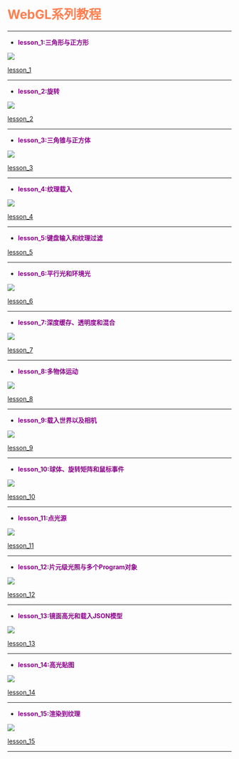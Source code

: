 # <font color=#FF7F50>**WebGL系列教程**</font>

---

* <font color=#8B008B>**lesson_1:三角形与正方形**</font>

![](https://raw.githubusercontent.com/pepsigit/Pictures/master/WebGL/1.png)

[lesson_1](http://oliner.cn/2016/06/01/WebGL-%E7%86%9F%E6%82%89%E7%9A%84%E4%B8%89%E8%A7%92%E5%BD%A2%E5%92%8C%E6%AD%A3%E6%96%B9%E5%BD%A2/)

---

* <font color=#8B008B>**lesson_2:旋转**</font>

![](https://raw.githubusercontent.com/pepsigit/Pictures/master/WebGL/2.gif)

[lesson_2](http://oliner.cn/2016/06/01/%E6%97%8B%E8%BD%AC/)

---

* <font color=#8B008B>**lesson_3:三角锥与正方体**</font>

![](https://raw.githubusercontent.com/pepsigit/Pictures/master/WebGL/3.gif)

[lesson_3](http://oliner.cn/2016/06/02/WebGL-%E4%B8%89%E8%A7%92%E9%94%A5%E5%92%8C%E6%AD%A3%E6%96%B9%E4%BD%93/)

---

* <font color=#8B008B>**lesson_4:纹理载入**</font>

![](https://raw.githubusercontent.com/pepsigit/Pictures/master/WebGL/4.gif)

[lesson_4](http://oliner.cn/2016/06/06/WebGL-%E7%BA%B9%E7%90%86%E8%BD%BD%E5%85%A5/)

---

* <font color=#8B008B>**lesson_5:键盘输入和纹理过滤**</font>

[lesson_5](http://oliner.cn/2016/06/06/WebGL-%E9%94%AE%E7%9B%98%E8%BE%93%E5%85%A5%E5%92%8C%E7%BA%B9%E7%90%86%E8%BF%87%E6%BB%A4/)

---

* <font color=#8B008B>**lesson_6:平行光和环境光**</font>

![](https://raw.githubusercontent.com/pepsigit/Pictures/master/WebGL/5.png)

[lesson_6](http://oliner.cn/2016/06/07/WebGL-%E5%B9%B3%E8%A1%8C%E5%85%89%E5%92%8C%E7%8E%AF%E5%A2%83%E5%85%89/)

---

* <font color=#8B008B>**lesson_7:深度缓存、透明度和混合**</font>

![](https://raw.githubusercontent.com/pepsigit/Pictures/master/WebGL/6.gif)

[lesson_7](http://oliner.cn/2016/06/12/WebGL-%E6%B7%B1%E5%BA%A6%E7%BC%93%E5%AD%98%E3%80%81%E9%80%8F%E6%98%8E%E5%BA%A6%E5%92%8C%E6%B7%B7%E5%90%88/)

---

* <font color=#8B008B>**lesson_8:多物体运动**</font>

![](https://raw.githubusercontent.com/pepsigit/Pictures/master/WebGL/7.gif)

[lesson_8](http://oliner.cn/2016/06/12/WebGL-%E5%A4%9A%E7%89%A9%E4%BD%93%E8%BF%90%E5%8A%A8/)

---

* <font color=#8B008B>**lesson_9:载入世界以及相机**</font>

![](https://raw.githubusercontent.com/pepsigit/Pictures/master/WebGL/9.gif)

[lesson_9](http://oliner.cn/2016/06/16/WebGL-%E8%BD%BD%E5%85%A5%E4%B8%96%E7%95%8C%E4%BB%A5%E5%8F%8A%E7%9B%B8%E6%9C%BA/)

---

* <font color=#8B008B>**lesson_10:球体、旋转矩阵和鼠标事件**</font>

![](https://raw.githubusercontent.com/pepsigit/Pictures/master/WebGL/10.gif)

[lesson_10](http://oliner.cn/2016/06/18/WebGL-%E7%90%83%E4%BD%93%E3%80%81%E6%97%8B%E8%BD%AC%E7%9F%A9%E9%98%B5%E5%92%8C%E9%BC%A0%E6%A0%87%E4%BA%8B%E4%BB%B6/)

---

* <font color=#8B008B>**lesson_11:点光源**</font>

![](https://raw.githubusercontent.com/pepsigit/Pictures/master/WebGL/11.gif)

[lesson_11](http://oliner.cn/2016/06/19/WebGL-%E7%82%B9%E5%85%89%E6%BA%90/)

---

* <font color=#8B008B>**lesson_12:片元级光照与多个Program对象**</font>

![](https://raw.githubusercontent.com/pepsigit/Pictures/master/WebGL/12.gif)

[lesson_12](http://oliner.cn/2016/06/22/WebGL-%E7%89%87%E5%85%83%E7%BA%A7%E5%85%89%E7%85%A7%E4%B8%8E%E5%A4%9A%E4%B8%AAProgram%E5%AF%B9%E8%B1%A1/)

---

* <font color=#8B008B>**lesson_13:镜面高光和载入JSON模型**</font>

![](https://raw.githubusercontent.com/pepsigit/Pictures/master/WebGL/13.gif)

[lesson_13](http://oliner.cn/2016/06/22/WebGL-%E9%95%9C%E9%9D%A2%E9%AB%98%E5%85%89%E5%92%8C%E8%BD%BD%E5%85%A5JSON%E6%A8%A1%E5%9E%8B/)


---

* <font color=#8B008B>**lesson_14:高光贴图**</font>

![](https://raw.githubusercontent.com/pepsigit/Pictures/master/WebGL/17.gif)

[lesson_14](http://oliner.cn/2016/07/17/WebGL-%E9%AB%98%E5%85%89%E8%B4%B4%E5%9B%BE/)


---

* <font color=#8B008B>**lesson_15:渲染到纹理**</font>

![](https://raw.githubusercontent.com/pepsigit/Pictures/master/WebGL/14.gif)

[lesson_15](http://oliner.cn/2016/06/23/WebGL-%E6%B8%B2%E6%9F%93%E5%88%B0%E7%BA%B9%E7%90%86/)

---